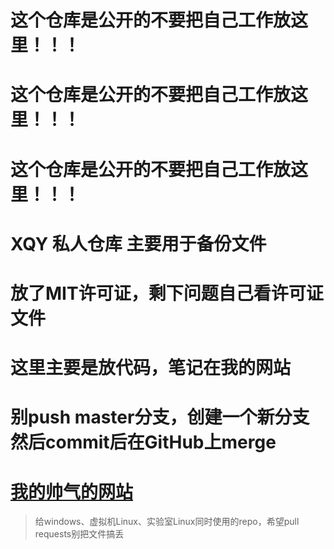 # 这个仓库是公开的不要把自己工作放这里！！！
# 这个仓库是公开的不要把自己工作放这里！！！
# 这个仓库是公开的不要把自己工作放这里！！！
# XQY 私人仓库 主要用于备份文件
# 放了MIT许可证，剩下问题自己看许可证文件
# 这里主要是放代码，笔记在我的网站
# 别push master分支，创建一个新分支然后commit后在GitHub上merge
# [我的帅气的网站](https://huinaibing.github.io)

> 给windows、虚拟机Linux、实验室Linux同时使用的repo，希望pull requests别把文件搞丢
